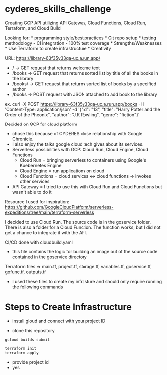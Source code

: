 # cyderes_skills_challenge
Creating GCP API utilizing API Gateway, Cloud Functions, Cloud Run, Terraform, and Cloud Build

Looking for:
	* programming style/best practices
	* Git repo setup
	* testing methodology
		- CI integration
		- 100% test coverage
	* Strengths/Weaknesses
	* Use Terraform to create infrastructure
	* Creativity

URL: https://library-63f35y33qa-uc.a.run.app/
* / -> GET request that returns welcome text
* /books -> GET request that returns sorted list by title of all the books in the library
* /books/<author> -> GET request that returns sorted list of books by a specified author
* /books -> POST request with JSON attached to add book to the library
	
ex. curl -X POST https://library-63f35y33qa-uc.a.run.app/books
-H 'Content-Type: application/json'
-d '{"id": "13", "title": "Harry Potter and the Order of the Pheonix", "author": "J.K Rowling", "genre": "fiction"}'
	

Decided on GCP for cloud platform 
* chose this because of CYDERES close relationship with Google Chronicle.
* I also enjoy the talks google cloud tech gives about its services. 
* Serverless possibilities with GCP: Cloud Run, Cloud Engine, Cloud Functions
	- Cloud Run = bringing serverless to containers using Google's Kuebernetes Engine 
	- Cloud Engine = run applications on cloud
	- Cloud Functions = cloud services <-> cloud functions -> invokes other services
* API Gateway = I tried to use this with Cloud Run and Cloud Functions but wasn't able to do it

Resource I used for inspiration: https://github.com/GoogleCloudPlatform/serverless-expeditions/tree/main/terraform-serverless
  
I decided to use Cloud Run. The source code is in the goservice folder. There is also a folder for a Cloud Function.
The function works, but I did not get a chance to integrate it with the API.

  
CI/CD done with cloudbuild.yaml
 * this file contains the logic for building an image out of the source code contained in the goservice directory

  
Terraform files => main.tf, project.tf, storage.tf, variables.tf, goservice.tf, gofunc.tf, outputs.tf
  - I used these files to create my infrasture and should only require running the following commands

  
# Steps to Create Infrastructure
  
* install gloud and connect with your project ID
  
* clone this repository
	
```
gcloud builds submit
```
```
terraform init
terraform apply
```
  - provide project id
  - yes
  

	
